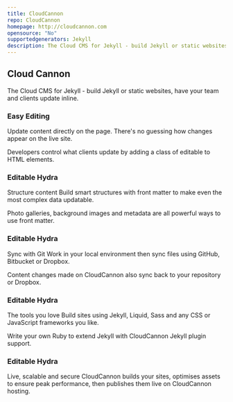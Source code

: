 ```yaml
---
title: CloudCannon
repo: CloudCannon
homepage: http://cloudcannon.com
opensource: "No"
supportedgenerators: Jekyll
description: The Cloud CMS for Jekyll - build Jekyll or static websites, have your team and clients update inline.
---
```

## Cloud Cannon
The Cloud CMS for Jekyll - build Jekyll or static websites, have your team and clients update inline.

### Easy Editing
Update content directly on the page. There's no guessing how changes appear on the live site.

Developers control what clients update by adding a class of editable to HTML elements.

### Editable Hydra
Structure content
Build smart structures with front matter to make even the most complex data updatable.

Photo galleries, background images and metadata are all powerful ways to use front matter.

### Editable Hydra
Sync with Git
Work in your local environment then sync files using GitHub, Bitbucket or Dropbox.

Content changes made on CloudCannon also sync back to your repository or Dropbox.

### Editable Hydra
The tools you love
Build sites using Jekyll, Liquid, Sass and any CSS or JavaScript frameworks you like.

Write your own Ruby to extend Jekyll with CloudCannon Jekyll plugin support.

### Editable Hydra
Live, scalable and secure
CloudCannon builds your sites, optimises assets to ensure peak performance, then publishes them live on CloudCannon hosting.